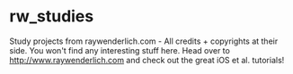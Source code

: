 # rw_studies
Study projects from raywenderlich.com - All credits + copyrights at their side.
You won't find any interesting stuff here. Head over to http://www.raywenderlich.com and check out the great iOS et al. tutorials!
